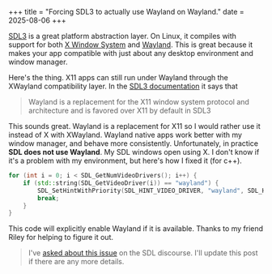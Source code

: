 +++
title = "Forcing SDL3 to actually use Wayland on Wayland."
date = 2025-08-06
+++

[SDL3](https://wiki.libsdl.org/SDL3/FrontPage) is a great platform abstraction layer. On Linux, it compiles with support for both [X Window System](https://www.x.org/wiki/) and [Wayland](https://wayland.freedesktop.org/). This is great because it makes your app compatible with just about any desktop environment and window manager.

Here's the thing. X11 apps can still run under Wayland through the XWayland compatibility layer. In the [SDL3 documentation](https://wiki.libsdl.org/SDL3/README-wayland) it says that
> Wayland is a replacement for the X11 window system protocol and architecture and is favored over X11 by default in SDL3

This sounds great. Wayland is a replacement for X11 so I would rather use it instead of X with XWayland. Wayland native apps work better with my window manager, and behave more consistently. Unfortunately, in practice **SDL does not use Wayland**. My SDL windows open using X. I don't know if it's a problem with my environment, but here's how I fixed it (for c++).
```c++
for (int i = 0; i < SDL_GetNumVideoDrivers(); i++) {
    if (std::string(SDL_GetVideoDriver(i)) == "wayland") {
        SDL_SetHintWithPriority(SDL_HINT_VIDEO_DRIVER, "wayland", SDL_HINT_OVERRIDE);
        break;
    }
}
```
This code will explicitly enable Wayland if it is available. Thanks to my friend Riley for helping to figure it out.
> I've [asked about this issue](https://discourse.libsdl.org/t/is-wayland-really-default) on the SDL discourse. I'll update this post if there are any more details.
